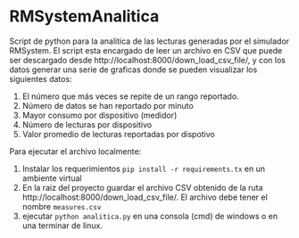 # RMSystemAnalitica
Script de python para la analitica de las lecturas generadas por el simulador RMSystem. El script esta encargado de leer un archivo en CSV que puede ser descargado desde http://localhost:8000/down_load_csv_file/, y con los datos generar una serie de graficas donde se pueden visualizar los siguientes datos:

1. El número que más veces se repite de un rango reportado.
2. Número de datos se han reportado por minuto
3. Mayor consumo por dispositivo (medidor)
4. Número de lecturas por dispositivo
5. Valor promedio de lecturas reportadas por dispotivo


Para ejecutar el archivo localmente:

1. Instalar los requerimientos `pip install -r requirements.tx` en un ambiente virtual
2. En la raiz del proyecto guardar el archivo CSV obtenido de la ruta http://localhost:8000/down_load_csv_file/. El archivo debe tener el nombre `measures.csv`
3. ejecutar `python analitica.py` en una consola (cmd) de windows o en una terminar de linux.
